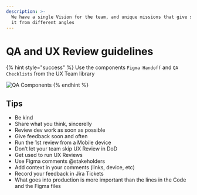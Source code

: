 ```yaml
---
description: >-
  We have a single Vision for the team, and unique missions that give support to
  it from different angles
---
```


# QA and UX Review guidelines

{% hint style="success" %}
Use the components `Figma Handoff` and `QA Checklists` from the UX Team library

<img src="https://raw.githubusercontent.com/turolopezsanabria/design-systems-playbook/master/ASSETS/QA-components.png" alt="QA Components">
{% endhint %}



## Tips

* Be kind
* Share what you think, sincerelly
* Review dev work as soon as possible
* Give feedback soon and often
* Run the 1st review from a Mobile device
* Don’t let your team skip UX Review in DoD
* Get used to run UX Reviews
* Use Figma comments @stakeholders
* Add context in your comments (links, device, etc)
* Record your feedback in Jira Tickets
* What goes into production is more important than the lines in the Code and the Figma files

